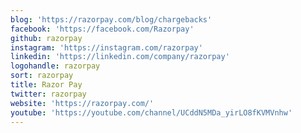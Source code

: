 ```yaml
---
blog: 'https://razorpay.com/blog/chargebacks'
facebook: 'https://facebook.com/Razorpay'
github: razorpay
instagram: 'https://instagram.com/razorpay'
linkedin: 'https://linkedin.com/company/razorpay'
logohandle: razorpay
sort: razorpay
title: Razor Pay
twitter: razorpay
website: 'https://razorpay.com/'
youtube: 'https://youtube.com/channel/UCddN5MDa_yirLO8fKVMVnhw'
---
```

